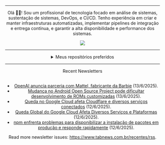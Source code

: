 <div align="center">
<hr>
<p>Olá 👋🏾! Sou um profissional de tecnologia focado em análise de sistemas, sustentação de sistemas, DevOps, e CI/CD. Tenho experiência em criar e manter infraestruturas automatizadas, implementar pipelines de integração e entrega contínua, e garantir a alta disponibilidade e performance dos sistemas.</p>
  <img src="https://media.giphy.com/media/yAGIvCiwPJn5C/giphy.gif">
<hr>
  <details>
  <summary>Meus repositórios preferidos</summary>
  <br />
  Alguns dos meus melhores repositórios:
  <br />
<br />
  <ul><li><a href=https://github.com/commitgeist/aluratube target="_blank" rel="noopener noreferrer">commitgeist/aluratube</a> (<b>0</b> ✨ and <b>0</b> 🍴): Aluratube - Desenvolvido durante a imersão React da Alura no final de 2022</li><li><a href=https://github.com/commitgeist/nlw-ia target="_blank" rel="noopener noreferrer">commitgeist/nlw-ia</a> (<b>0</b> ✨ and <b>0</b> 🍴): Projeto desenvolvido durante a NLW IA - Usando a API da OPENAI</li><li><a href=https://github.com/commitgeist/nlw-journey-ia target="_blank" rel="noopener noreferrer">commitgeist/nlw-journey-ia</a> (<b>0</b> ✨ and <b>0</b> 🍴): NLW IA - Agent de viagens usando python + langchain + GPT</li>
<li>More coming soon :).</li>
</ul>
  </details>
  <hr/>
    <summary>Recent Newsletters</summary>
  <br />
  <ul>
    <li><a href=https://www.tabnews.com.br/NewsletterOficial/openai-anuncia-parceria-com-mattel-fabricante-da-barbie target="_blank" rel="noopener noreferrer">OpenAI anuncia parceria com Mattel, fabricante da Barbie</a> (13/6/2025).</li><li><a href=https://www.tabnews.com.br/NewsletterOficial/mudanca-no-android-open-source-project-pode-dificultar-desenvolvimento-de-roms-customizadas target="_blank" rel="noopener noreferrer">Mudança no Android Open Source Project pode dificultar desenvolvimento de ROMs customizadas</a> (13/6/2025).</li><li><a href=https://www.tabnews.com.br/NewsletterOficial/queda-no-google-cloud-afeta-cloudflare-e-diversos-servicos-conectados target="_blank" rel="noopener noreferrer">Queda no Google Cloud afeta Cloudflare e diversos serviços conectados</a> (12/6/2025).</li><li><a href=https://www.tabnews.com.br/gabrielnfc/queda-global-do-google-cloud-afeta-diversos-servicos-e-plataformas target="_blank" rel="noopener noreferrer">Queda Global do Google Cloud Afeta Diversos Serviços e Plataformas</a> (12/6/2025).</li><li><a href=https://www.tabnews.com.br/samdamazio/npm-enfrenta-problemas-para-disponibilizar-a-instalacao-de-pacotes-em-producao-e-responde-rapidamente target="_blank" rel="noopener noreferrer">npm enfrenta problemas para disponibilizar a instalação de pacotes em produção e responde rapidamente</a> (12/6/2025).</li>
  </ul>
<p>Read more newsletter issues: <a href="https://www.tabnews.com.br/recentes/rss">https://www.tabnews.com.br/recentes/rss</a>.</p>
  </details>

